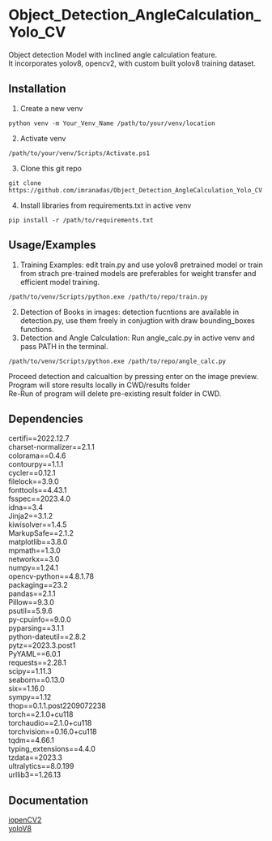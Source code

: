 
# Object_Detection_AngleCalculation_Yolo_CV
Object detection Model with inclined angle calculation feature.\
It incorporates yolov8, opencv2, with custom built yolov8 training dataset.
## Installation
1. Create a new venv 
```
python venv -m Your_Venv_Name /path/to/your/venv/location
```
2. Activate venv
```
/path/to/your/venv/Scripts/Activate.ps1
```
3. Clone this git repo
```
git clone https://github.com/imranadas/Object_Detection_AngleCalculation_Yolo_CV.git
```
4. Install libraries from requirements.txt in active venv
```
pip install -r /path/to/requirements.txt
```
## Usage/Examples
1. Training Examples: edit train.py and use yolov8 pretrained model or train from strach pre-trained models are preferables for weight transfer and efficient model training.
```
/path/to/venv/Scripts/python.exe /path/to/repo/train.py
```
2. Detection of Books in images: detection fucntions are available in detection.py, use them freely in conjugtion with draw bounding_boxes functions.
3. Detection and Angle Calculation: Run angle_calc.py in active venv and pass PATH in the terminal.
```
/path/to/venv/Scripts/python.exe /path/to/repo/angle_calc.py
```
Proceed detection and calcualtion by pressing enter on the image preview.\
Program will store results locally in CWD/results folder\
Re-Run of program will delete pre-existing result folder in CWD.

## Dependencies
certifi==2022.12.7\
charset-normalizer==2.1.1\
colorama==0.4.6\
contourpy==1.1.1\
cycler==0.12.1\
filelock==3.9.0\
fonttools==4.43.1\
fsspec==2023.4.0\
idna==3.4\
Jinja2==3.1.2\
kiwisolver==1.4.5\
MarkupSafe==2.1.2\
matplotlib==3.8.0\
mpmath==1.3.0\
networkx==3.0\
numpy==1.24.1\
opencv-python==4.8.1.78\
packaging==23.2\
pandas==2.1.1\
Pillow==9.3.0\
psutil==5.9.6\
py-cpuinfo==9.0.0\
pyparsing==3.1.1\
python-dateutil==2.8.2\
pytz==2023.3.post1\
PyYAML==6.0.1\
requests==2.28.1\
scipy==1.11.3\
seaborn==0.13.0\
six==1.16.0\
sympy==1.12\
thop==0.1.1.post2209072238\
torch==2.1.0+cu118\
torchaudio==2.1.0+cu118\
torchvision==0.16.0+cu118\
tqdm==4.66.1\
typing_extensions==4.4.0\
tzdata==2023.3\
ultralytics==8.0.199\
urllib3==1.26.13
## Documentation

[iopenCV2](https://opencv.org/)\
[yoloV8](https://github.com/ultralytics/ultralytics)

